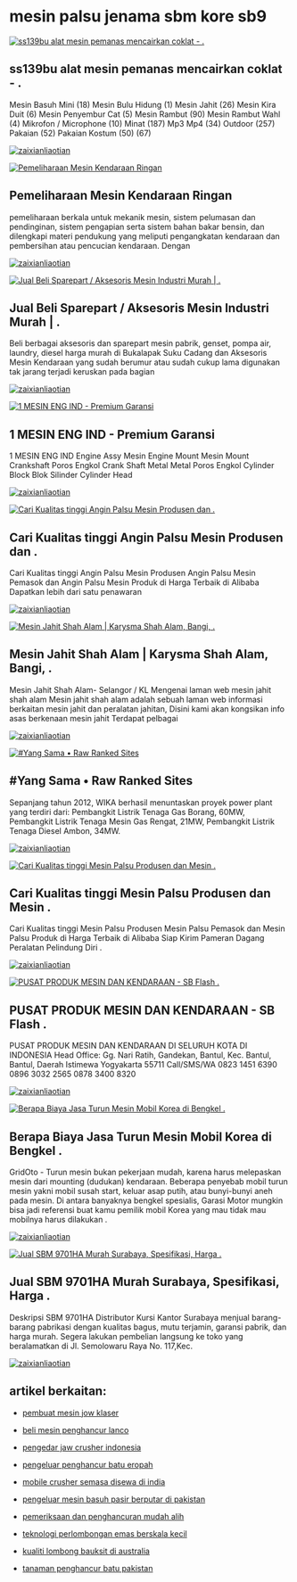 # mesin palsu jenama sbm kore sb9
<a href="https://mnn.zoosnet.net/LR/Chatpre.aspx?id=MNN94995150&p=https://topgrinding.com/" target="_blank">![ss139bu alat mesin pemanas mencairkan coklat - .](https://github.com/technlg/images/blob/main/27.jpg)</a>
## ss139bu alat mesin pemanas mencairkan coklat - .
Mesin Basuh Mini (18) Mesin Bulu Hidung (1) Mesin Jahit (26) Mesin Kira Duit (6) Mesin Penyembur Cat (5) Mesin Rambut (90) Mesin Rambut Wahl (4) Mikrofon / Microphone (10) Minat (187) Mp3 Mp4 (34) Outdoor (257) Pakaian (52) Pakaian Kostum (50) (67)
<a href="https://mnn.zoosnet.net/LR/Chatpre.aspx?id=MNN94995150&p=https://topgrinding.com/" target="_blank"><img src="https://github.com/technlg/images/raw/main/chat11.jpg" alt="zaixianliaotian"/></a><a href="//whatsapp.shibangsoft.com/WhatsApp.php" ><img src="https://github.com/technlg/images/raw/main/chat11.png" alt=""></a>
<a href="https://mnn.zoosnet.net/LR/Chatpre.aspx?id=MNN94995150&p=https://topgrinding.com/" target="_blank">![Pemeliharaan Mesin Kendaraan Ringan](https://github.com/technlg/images/blob/main/4.jpg)</a>
## Pemeliharaan Mesin Kendaraan Ringan
pemeliharaan berkala untuk mekanik mesin, sistem pelumasan dan pendinginan, sistem pengapian serta sistem bahan bakar bensin, dan dilengkapi materi pendukung yang meliputi pengangkatan kendaraan dan pembersihan atau pencucian kendaraan. Dengan 
<a href="https://mnn.zoosnet.net/LR/Chatpre.aspx?id=MNN94995150&p=https://topgrinding.com/" target="_blank"><img src="https://github.com/technlg/images/raw/main/chat11.jpg" alt="zaixianliaotian"/></a><a href="//whatsapp.shibangsoft.com/WhatsApp.php" ><img src="https://github.com/technlg/images/raw/main/chat11.png" alt=""></a>
<a href="https://mnn.zoosnet.net/LR/Chatpre.aspx?id=MNN94995150&p=https://topgrinding.com/" target="_blank">![Jual Beli Sparepart / Aksesoris Mesin Industri Murah | .](https://github.com/technlg/images/blob/main/38.jpg)</a>
## Jual Beli Sparepart / Aksesoris Mesin Industri Murah | .
Beli berbagai aksesoris dan sparepart mesin pabrik, genset, pompa air, laundry, diesel harga murah di Bukalapak Suku Cadang dan Aksesoris Mesin Kendaraan yang sudah berumur atau sudah cukup lama digunakan tak jarang terjadi keruskan pada bagian 
<a href="https://mnn.zoosnet.net/LR/Chatpre.aspx?id=MNN94995150&p=https://topgrinding.com/" target="_blank"><img src="https://github.com/technlg/images/raw/main/chat11.jpg" alt="zaixianliaotian"/></a><a href="//whatsapp.shibangsoft.com/WhatsApp.php" ><img src="https://github.com/technlg/images/raw/main/chat11.png" alt=""></a>
<a href="https://mnn.zoosnet.net/LR/Chatpre.aspx?id=MNN94995150&p=https://topgrinding.com/" target="_blank">![1 MESIN ENG IND - Premium Garansi](https://github.com/technlg/images/blob/main/21.jpg)</a>
## 1 MESIN ENG IND - Premium Garansi
1 MESIN ENG IND Engine Assy Mesin Engine Mount Mesin Mount Crankshaft Poros Engkol Crank Shaft Metal Metal Poros Engkol Cylinder Block Blok Silinder Cylinder Head 
<a href="https://mnn.zoosnet.net/LR/Chatpre.aspx?id=MNN94995150&p=https://topgrinding.com/" target="_blank"><img src="https://github.com/technlg/images/raw/main/chat11.jpg" alt="zaixianliaotian"/></a><a href="//whatsapp.shibangsoft.com/WhatsApp.php" ><img src="https://github.com/technlg/images/raw/main/chat11.png" alt=""></a>
<a href="https://mnn.zoosnet.net/LR/Chatpre.aspx?id=MNN94995150&p=https://topgrinding.com/" target="_blank">![Cari Kualitas tinggi Angin Palsu Mesin Produsen dan .](https://github.com/technlg/images/blob/main/51.jpg)</a>
## Cari Kualitas tinggi Angin Palsu Mesin Produsen dan .
Cari Kualitas tinggi Angin Palsu Mesin Produsen Angin Palsu Mesin Pemasok dan Angin Palsu Mesin Produk di Harga Terbaik di Alibaba Dapatkan lebih dari satu penawaran
<a href="https://mnn.zoosnet.net/LR/Chatpre.aspx?id=MNN94995150&p=https://topgrinding.com/" target="_blank"><img src="https://github.com/technlg/images/raw/main/chat11.jpg" alt="zaixianliaotian"/></a><a href="//whatsapp.shibangsoft.com/WhatsApp.php" ><img src="https://github.com/technlg/images/raw/main/chat11.png" alt=""></a>
<a href="https://mnn.zoosnet.net/LR/Chatpre.aspx?id=MNN94995150&p=https://topgrinding.com/" target="_blank">![Mesin Jahit Shah Alam | Karysma Shah Alam, Bangi, .](https://github.com/technlg/images/blob/main/14.jpg)</a>
## Mesin Jahit Shah Alam | Karysma Shah Alam, Bangi, .
Mesin Jahit Shah Alam- Selangor / KL Mengenai laman web mesin jahit shah alam Mesin jahit shah alam adalah sebuah laman web informasi berkaitan mesin jahit dan peralatan jahitan, Disini kami akan kongsikan info asas berkenaan mesin jahit Terdapat pelbagai
<a href="https://mnn.zoosnet.net/LR/Chatpre.aspx?id=MNN94995150&p=https://topgrinding.com/" target="_blank"><img src="https://github.com/technlg/images/raw/main/chat11.jpg" alt="zaixianliaotian"/></a><a href="//whatsapp.shibangsoft.com/WhatsApp.php" ><img src="https://github.com/technlg/images/raw/main/chat11.png" alt=""></a>
<a href="https://mnn.zoosnet.net/LR/Chatpre.aspx?id=MNN94995150&p=https://topgrinding.com/" target="_blank">![#Yang Sama • Raw Ranked Sites](https://github.com/technlg/images/blob/main/34.jpg)</a>
## #Yang Sama • Raw Ranked Sites
Sepanjang tahun 2012, WIKA berhasil menuntaskan proyek power plant yang terdiri dari: Pembangkit Listrik Tenaga Gas Borang, 60MW, Pembangkit Listrik Tenaga Mesin Gas Rengat, 21MW, Pembangkit Listrik Tenaga Diesel Ambon, 34MW.
<a href="https://mnn.zoosnet.net/LR/Chatpre.aspx?id=MNN94995150&p=https://topgrinding.com/" target="_blank"><img src="https://github.com/technlg/images/raw/main/chat11.jpg" alt="zaixianliaotian"/></a><a href="//whatsapp.shibangsoft.com/WhatsApp.php" ><img src="https://github.com/technlg/images/raw/main/chat11.png" alt=""></a>
<a href="https://mnn.zoosnet.net/LR/Chatpre.aspx?id=MNN94995150&p=https://topgrinding.com/" target="_blank">![Cari Kualitas tinggi Mesin Palsu Produsen dan Mesin .](https://github.com/technlg/images/blob/main/44.jpg)</a>
## Cari Kualitas tinggi Mesin Palsu Produsen dan Mesin .
Cari Kualitas tinggi Mesin Palsu Produsen Mesin Palsu Pemasok dan Mesin Palsu Produk di Harga Terbaik di Alibaba Siap Kirim Pameran Dagang Peralatan Pelindung Diri .
<a href="https://mnn.zoosnet.net/LR/Chatpre.aspx?id=MNN94995150&p=https://topgrinding.com/" target="_blank"><img src="https://github.com/technlg/images/raw/main/chat11.jpg" alt="zaixianliaotian"/></a><a href="//whatsapp.shibangsoft.com/WhatsApp.php" ><img src="https://github.com/technlg/images/raw/main/chat11.png" alt=""></a>
<a href="https://mnn.zoosnet.net/LR/Chatpre.aspx?id=MNN94995150&p=https://topgrinding.com/" target="_blank">![PUSAT PRODUK MESIN DAN KENDARAAN - SB Flash .](https://github.com/technlg/images/blob/main/1.jpg)</a>
## PUSAT PRODUK MESIN DAN KENDARAAN - SB Flash .
PUSAT PRODUK MESIN DAN KENDARAAN DI SELURUH KOTA DI INDONESIA Head Office: Gg. Nari Ratih, Gandekan, Bantul, Kec. Bantul, Bantul, Daerah Istimewa Yogyakarta 55711 Call/SMS/WA 0823 1451 6390 0896 3032 2565 0878 3400 8320
<a href="https://mnn.zoosnet.net/LR/Chatpre.aspx?id=MNN94995150&p=https://topgrinding.com/" target="_blank"><img src="https://github.com/technlg/images/raw/main/chat11.jpg" alt="zaixianliaotian"/></a><a href="//whatsapp.shibangsoft.com/WhatsApp.php" ><img src="https://github.com/technlg/images/raw/main/chat11.png" alt=""></a>
<a href="https://mnn.zoosnet.net/LR/Chatpre.aspx?id=MNN94995150&p=https://topgrinding.com/" target="_blank">![Berapa Biaya Jasa Turun Mesin Mobil Korea di Bengkel .](https://github.com/technlg/images/blob/main/5.jpg)</a>
## Berapa Biaya Jasa Turun Mesin Mobil Korea di Bengkel .
GridOto - Turun mesin bukan pekerjaan mudah, karena harus melepaskan mesin dari mounting (dudukan) kendaraan. Beberapa penyebab mobil turun mesin yakni mobil susah start, keluar asap putih, atau bunyi-bunyi aneh pada mesin. Di antara banyaknya bengkel spesialis, Garasi Motor mungkin bisa jadi referensi buat kamu pemilik mobil Korea yang mau tidak mau mobilnya harus dilakukan .
<a href="https://mnn.zoosnet.net/LR/Chatpre.aspx?id=MNN94995150&p=https://topgrinding.com/" target="_blank"><img src="https://github.com/technlg/images/raw/main/chat11.jpg" alt="zaixianliaotian"/></a><a href="//whatsapp.shibangsoft.com/WhatsApp.php" ><img src="https://github.com/technlg/images/raw/main/chat11.png" alt=""></a>
<a href="https://mnn.zoosnet.net/LR/Chatpre.aspx?id=MNN94995150&p=https://topgrinding.com/" target="_blank">![Jual SBM 9701HA Murah Surabaya, Spesifikasi, Harga .](https://github.com/technlg/images/blob/main/51.jpg)</a>
## Jual SBM 9701HA Murah Surabaya, Spesifikasi, Harga .
Deskripsi SBM 9701HA Distributor Kursi Kantor Surabaya menjual barang-barang pabrikasi dengan kualitas bagus, mutu terjamin, garansi pabrik, dan harga murah. Segera lakukan pembelian langsung ke toko yang beralamatkan di Jl. Semolowaru Raya No. 117,Kec.
<a href="https://mnn.zoosnet.net/LR/Chatpre.aspx?id=MNN94995150&p=https://topgrinding.com/" target="_blank"><img src="https://github.com/technlg/images/raw/main/chat11.jpg" alt="zaixianliaotian"/></a><a href="//whatsapp.shibangsoft.com/WhatsApp.php" ><img src="https://github.com/technlg/images/raw/main/chat11.png" alt=""></a>
## artikel berkaitan:
* [pembuat mesin jow klaser](pembuat%20mesin%20jow%20klaser.md)
* [beli mesin penghancur lanco](beli%20mesin%20penghancur%20lanco.md)
* [pengedar jaw crusher indonesia](pengedar%20jaw%20crusher%20indonesia.md)
* [pengeluar penghancur batu eropah](pengeluar%20penghancur%20batu%20eropah.md)
* [mobile crusher semasa disewa di india](mobile%20crusher%20semasa%20disewa%20di%20india.md)
* [pengeluar mesin basuh pasir berputar di pakistan](pengeluar%20mesin%20basuh%20pasir%20berputar%20di%20pakistan.md)
* [pemeriksaan dan penghancuran mudah alih](pemeriksaan%20dan%20penghancuran%20mudah%20alih.md)
* [teknologi perlombongan emas berskala kecil](teknologi%20perlombongan%20emas%20berskala%20kecil.md)
* [kualiti lombong bauksit di australia](kualiti%20lombong%20bauksit%20di%20australia.md)
* [tanaman penghancur batu pakistan](tanaman%20penghancur%20batu%20pakistan.md)
